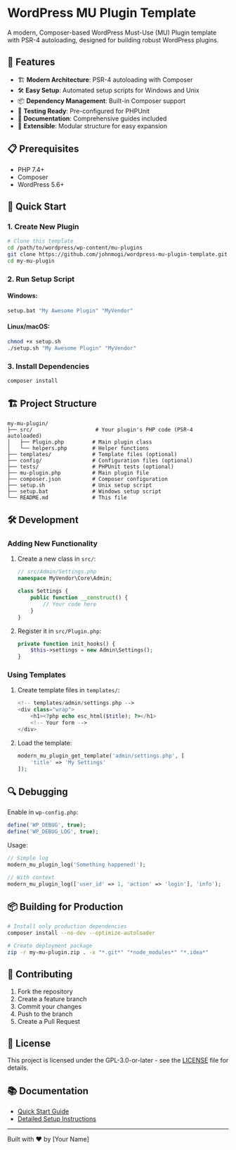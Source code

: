 # WordPress MU Plugin Template

A modern, Composer-based WordPress Must-Use (MU) Plugin template with PSR-4 autoloading, designed for building robust WordPress plugins.

## 🚀 Features

- 🏗 **Modern Architecture**: PSR-4 autoloading with Composer
- 🛠 **Easy Setup**: Automated setup scripts for Windows and Unix
- 📦 **Dependency Management**: Built-in Composer support
- 🧪 **Testing Ready**: Pre-configured for PHPUnit
- 📝 **Documentation**: Comprehensive guides included
- 🔌 **Extensible**: Modular structure for easy expansion

## 📋 Prerequisites

- PHP 7.4+
- Composer
- WordPress 5.6+

## 🚀 Quick Start

### 1. Create New Plugin

```bash
# Clone this template
cd /path/to/wordpress/wp-content/mu-plugins
git clone https://github.com/johnmogi/wordpress-mu-plugin-template.git my-mu-plugin
cd my-mu-plugin
```

### 2. Run Setup Script

#### Windows:
```cmd
setup.bat "My Awesome Plugin" "MyVendor"
```

#### Linux/macOS:
```bash
chmod +x setup.sh
./setup.sh "My Awesome Plugin" "MyVendor"
```

### 3. Install Dependencies
```bash
composer install
```

## 🏗 Project Structure

```
my-mu-plugin/
├── src/                    # Your plugin's PHP code (PSR-4 autoloaded)
│   ├── Plugin.php         # Main plugin class
│   └── helpers.php        # Helper functions
├── templates/             # Template files (optional)
├── config/                # Configuration files (optional)
├── tests/                 # PHPUnit tests (optional)
├── mu-plugin.php          # Main plugin file
├── composer.json          # Composer configuration
├── setup.sh               # Unix setup script
├── setup.bat              # Windows setup script
└── README.md              # This file
```

## 🛠 Development

### Adding New Functionality

1. Create a new class in `src/`:
   ```php
   // src/Admin/Settings.php
   namespace MyVendor\Core\Admin;
   
   class Settings {
       public function __construct() {
           // Your code here
       }
   }
   ```

2. Register it in `src/Plugin.php`:
   ```php
   private function init_hooks() {
       $this->settings = new Admin\Settings();
   }
   ```

### Using Templates

1. Create template files in `templates/`:
   ```php
   <!-- templates/admin/settings.php -->
   <div class="wrap">
       <h1><?php echo esc_html($title); ?></h1>
       <!-- Your form -->
   </div>
   ```

2. Load the template:
   ```php
   modern_mu_plugin_get_template('admin/settings.php', [
       'title' => 'My Settings'
   ]);
   ```

## 🔍 Debugging

Enable in `wp-config.php`:
```php
define('WP_DEBUG', true);
define('WP_DEBUG_LOG', true);
```

Usage:
```php
// Simple log
modern_mu_plugin_log('Something happened!');

// With context
modern_mu_plugin_log(['user_id' => 1, 'action' => 'login'], 'info');
```

## 📦 Building for Production

```bash
# Install only production dependencies
composer install --no-dev --optimize-autoloader

# Create deployment package
zip -r my-mu-plugin.zip . -x "*.git*" "*node_modules*" "*.idea*"
```

## 🤝 Contributing

1. Fork the repository
2. Create a feature branch
3. Commit your changes
4. Push to the branch
5. Create a Pull Request

## 📄 License

This project is licensed under the GPL-3.0-or-later - see the [LICENSE](LICENSE) file for details.

## 📚 Documentation

- [Quick Start Guide](QUICKSTART.md)
- [Detailed Setup Instructions](SETUP.md)

---

Built with ❤️ by [Your Name]
